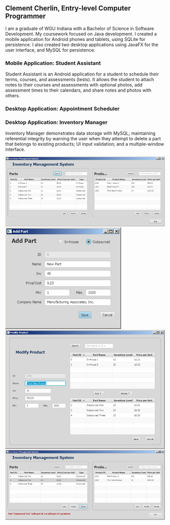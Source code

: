 ## Clement Cherlin, Entry-level Computer Programmer

I am a graduate of WGU Indiana with a Bachelor of Science in Software Development. My coursework focused on Java development. I created a mobile application for Android phones and tablets, using SQLite for persistence. I also created two desktop applications using JavaFX for the user interface, and MySQL for persistence.

### Mobile Application: Student Assistant

Student Assistant is an Android application for a student to schedule their terms, courses, and assessments (tests). It allows the student to attach notes to their courses and assessments with optional photos, add assessment times to their calendars, and share notes and photos with others.

### Desktop Application: Appointment Scheduler

### Desktop Application: Inventory Manager

Inventory Manager demonstrates data storage with MySQL; maintaining referential integrity by warning the user when they attempt to delete a part that belongs to existing products; UI input validation; and a multiple-window interface.

![Main Window](image/Inventory-main-window.png)
![Add Part](image/Inventory-add-part.png)
![Modify Product](image/Inventory-modify-product.png)
![Main Window with Error Message](image/Inventory-main-window-with-message.png)